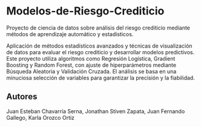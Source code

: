 # Modelos-de-Riesgo-Crediticio
Proyecto de ciencia de datos sobre análisis del riesgo crediticio mediante métodos de aprendizaje automático y estadísticos.

Aplicación de métodos estadísticos avanzados y técnicas de visualización de datos para evaluar el riesgo crediticio y desarrollar modelos predictivos. 
Este proyecto utiliza algoritmos como Regresión Logística, Gradient Boosting y Random Forest, con ajuste de hiperparámetros mediante Búsqueda Aleatoria y Validación Cruzada. 
El análisis se basa en una minuciosa selección de variables para garantizar la precisión y la fiabilidad.

## Autores
Juan Esteban Chavarría Serna,
Jonathan Stiven Zapata, 
Juan Fernando Gallego,
Karla Orozco Ortiz
